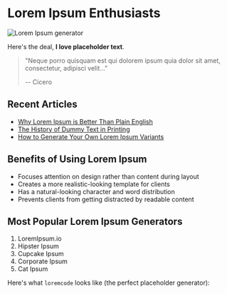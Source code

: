 # Lorem Ipsum Enthusiasts

![Lorem Ipsum generator](/images/lorem.png)

Here's the deal, **I love placeholder text**.

> "Neque porro quisquam est qui dolorem ipsum quia dolor sit amet, consectetur, adipisci velit..."
>
> -- Cicero

## Recent Articles

- [Why Lorem Ipsum is Better Than Plain English](/blog/why-lorem)
- [The History of Dummy Text in Printing](/blog/history)
- [How to Generate Your Own Lorem Ipsum Variants](/blog/variants)

## Benefits of Using Lorem Ipsum

- Focuses attention on design rather than content during layout
- Creates a more realistic-looking template for clients
- Has a natural-looking character and word distribution
- Prevents clients from getting distracted by readable content

## Most Popular Lorem Ipsum Generators

1. LoremIpsum.io
2. Hipster Ipsum
3. Cupcake Ipsum
4. Corporate Ipsum
5. Cat Ipsum

Here's what `loremcode` looks like (the perfect placeholder generator):
